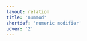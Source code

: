 ```yaml
---
layout: relation
title: 'nummod'
shortdef: 'numeric modifier'
udver: '2'
---
```

<!-- Interlanguage links updated Čt lis 12 09:43:34 CET 2020 -->
